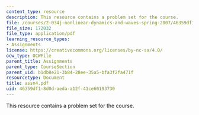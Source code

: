 ```yaml
---
content_type: resource
description: This resource contains a problem set for the course.
file: /courses/2-034j-nonlinear-dynamics-and-waves-spring-2007/46359df18d0daedaa12f41ce60193730_assn4.pdf
file_size: 172032
file_type: application/pdf
learning_resource_types:
- Assignments
license: https://creativecommons.org/licenses/by-nc-sa/4.0/
ocw_type: OCWFile
parent_title: Assignments
parent_type: CourseSection
parent_uid: b1db8e21-3b84-28ee-35a5-bfa3f2fa471f
resourcetype: Document
title: assn4.pdf
uid: 46359df1-8d0d-aeda-a12f-41ce60193730
---
```

This resource contains a problem set for the course.